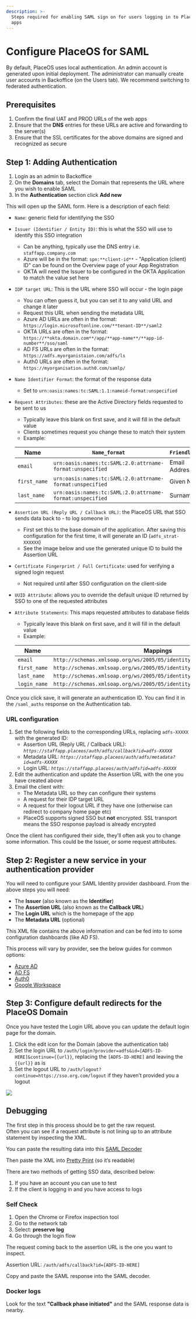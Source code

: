 ```yaml
---
description: >-
  Steps required for enabling SAML sign on for users logging in to PlaceOS web
  apps
---
```


# Configure PlaceOS for SAML

By default, PlaceOS uses local authentication. An admin account is generated upon initial deployment. The administrator can manually create user accounts in Backoffice (on the Users tab). We recommend switching to federated authentication.

## Prerequisites

1. Confirm the final UAT and PROD URLs of the web apps
2. Ensure that the **DNS** entries for these URLs are active and forwarding to the server(s)
3. Ensure that the SSL certificates for the above domains are signed and recognized as secure

## Step 1: Adding Authentication

1. Login as an admin to Backoffice
2. On the **Domains** tab, select the Domain that represents the URL where you wish to enable SAML
3. In the **Authentication** section click **Add new**

This will open up the SAML form. Here is a description of each field:

* `Name`: generic field for identifying the SSO
* `Issuer (Identifier / Entity ID)`: this is what the SSO will use to identify this SSO integration
  * Can be anything, typically use the DNS entry i.e. `staffapp.company.com`
  * Azure will be in the format: `spn:**client-id**` - "Application (client) ID" can be found on the Overview page of your App Registration
  * OKTA will need the Issuer to be configured in the OKTA Application to match the value set here
* `IDP target URL`: This is the URL where SSO will occur - the login page
  * You can often guess it, but you can set it to any valid URL and change it later
  * Request this URL when sending the metadata URL
  * Azure AD URLs are often in the format: `https://login.microsoftonline.com/**tenant-ID**/saml2`
  * OKTA URLs are often in the format: `https://**okta.domain.com**/app/**app-name**/**app-id-number**/sso/saml`
  * AD FS URLs are often in the format: `https://adfs.myorganistaion.com/adfs/ls`
  * Auth0 URLs are often in the format: `https://myorganisation.auth0.com/samlp/`
* `Name Identifier Format`: the format of the response data
  * Set to `urn:oasis:names:tc:SAML:1.1:nameid-format:unspecified`
*   `Request Attributes`: these are the Active Directory fields requested to be sent to us

    * Typically leave this blank on first save, and it will fill in the default value
    * Clients sometimes request you change these to match their system
    * Example:

    | Name         | `Name_format`                                             | `Friendly_name` |
    | ------------ | --------------------------------------------------------- | --------------- |
    | `email`      | `urn:oasis:names:tc:SAML:2.0:attrname-format:unspecified` | Email Address   |
    | `first_name` | `urn:oasis:names:tc:SAML:2.0:attrname-format:unspecified` | Given Name      |
    | `last_name`  | `urn:oasis:names:tc:SAML:2.0:attrname-format:unspecified` | Surname         |
* `Assertion URL (Reply URL / Callback URL)`: the PlaceOS URL that SSO sends data back to - to log someone in
  * First set this to the base domain of the application. After saving this configuration for the first time, it will generate an ID (`adfs_strat-XXXXXX`)
  * See the image below and use the generated unique ID to build the Assertion URL
* `Certificate Fingerprint / Full Certificate`: used for verifying a signed login request
  * Not required until after SSO configuration on the client-side
* `UUID Attribute`: allows you to override the default unique ID returned by SSO to one of the requested attributes
*   `Attribute Statements`: This maps requested attributes to database fields

    * Typically leave this blank on first save, and it will fill in the default value
    * Example:

    | Name         | Mappings                                                                 |
    | ------------ | ------------------------------------------------------------------------ |
    | `email`      | `http://schemas.xmlsoap.org/ws/2005/05/identity/claims/emailaddress`     |
    | `first_name` | `http://schemas.xmlsoap.org/ws/2005/05/identity/claims/givenname`        |
    | `last_name`  | `http://schemas.xmlsoap.org/ws/2005/05/identity/claims/surname`          |
    | `login_name` | `http://schemas.xmlsoap.org/ws/2005/05/identity/claims/objectidentifier` |

Once you click save, it will generate an authentication ID. You can find it in the `/saml_auths` response on the Authentication tab.

### URL configuration

1. Set the following fields to the corresponding URLs, replacing `adfs-XXXXX` with the generated ID:
   * Assertion URL (Reply URL / Callback URL): _`https://staffapp.placeos/auth/adfs/callback?id=adfs-XXXXX`_
   * Metadata URL: _`https://staffapp.placeos/auth/adfs/metadata?id=adfs-XXXXX`_
   * Login URL: _`https://staffapp.placeos/auth/adfs?id=adfs-XXXXX`_
2. Edit the authentication and update the Assertion URL with the one you have created above
3. Email the client with:
   * The Metadata URL so they can configure their systems
   * A request for their IDP target URL
   * A request for their logout URL if they have one (otherwise can redirect to company home page etc)
   * PlaceOS supports signed SSO but **not** encrypted. SSL transport means the SSO response payload is already encrypted

Once the client has configured their side, they’ll often ask you to change some information. This could be the Issuer, or some request attributes.

## Step 2: Register a new service in your authentication provider

You will need to configure your SAML Identity provider dashboard. From the above steps you will need:

* The **Issuer** (also known as the **Identifier**)
* The **Assertion URL** (also known as the **Callback URL**)
* The **Login URL** which is the homepage of the app
* The **Metadata URL** (optional)

This XML file contains the above information and can be fed into to some configuration dashboards (like AD FS).

This process will vary by provider, see the below guides for common options:

* [Azure AD](configure-saml/saml2-azure.md)
* [AD FS](configure-saml/saml2-adfs.md)
* [Auth0](configure-saml/saml2-auth0.md)
* [Google Workspace](saml2-google/)

## Step 3: Configure default redirects for the PlaceOS Domain

Once you have tested the Login URL above you can update the default login page for the domain.

1. Click the edit icon for the Domain (above the authentication tab)
2. Set the login URL to `/auth/login?provider=adfs&id=[ADFS-ID-HERE]&continue={{url}}`, replacing the `[ADFS-ID-HERE]` and leaving the `{{url}}` as is
3. Set the logout URL to `/auth/logout?continue=https://sso.org.com/logout` if they haven’t provided you a logout

![](../../.gitbook/assets/image.png)

## Debugging

The first step in this process should be to get the raw request.\
Often you can see if a request attribute is not lining up to an attribute statement by inspecting the XML.

You can paste the resulting data into this [SAML Decoder](https://www.samltool.com/decode.php)

Then paste the XML into [Pretty Print](https://www.samltool.com/prettyprint.php) (so it’s readable)

There are two methods of getting SSO data, described below:

1. If you have an account you can use to test
2. If the client is logging in and you have access to logs

### Self Check

1. Open the Chrome or Firefox inspection tool
2. Go to the network tab
3. Select: **preserve log**
4. Go through the login flow

The request coming back to the assertion URL is the one you want to inspect.

Assertion URL: `/auth/adfs/callback?id=[ADFS-ID-HERE]`

Copy and paste the SAML response into the SAML decoder.

### Docker logs

Look for the text **"Callback phase initiated"** and the SAML response data is nearby.
